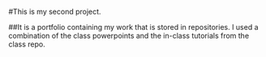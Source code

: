 #This is my second project.

##It is a portfolio containing my work that is stored in repositories. I used a combination of the class powerpoints and the in-class tutorials from the class repo.
